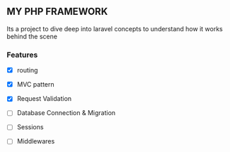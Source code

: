 ## MY PHP FRAMEWORK 

Its a project to dive deep into laravel concepts to understand how it works behind the scene

### Features 
* [x] routing  
* [x] MVC pattern
* [x] Request Validation
* [ ] Database Connection & Migration
* [ ] Sessions
* [ ] Middlewares

